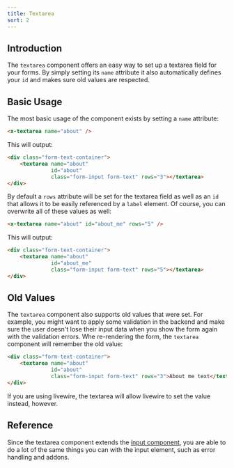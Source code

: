 ```yaml
---
title: Textarea
sort: 2
---
```


## Introduction

The `textarea` component offers an easy way to set up a textarea field for your forms.
By simply setting its `name` attribute it also automatically defines your `id` and makes
sure old values are respected.

## Basic Usage

The most basic usage of the component exists by setting a `name` attribute:

```html
<x-textarea name="about" />
```

This will output:

```html
<div class="form-text-container">
    <textarea name="about"
              id="about"
              class="form-input form-text" rows="3"></textarea>
</div>
```

By default a `rows` attribute will be set for the textarea field as well as an `id` that allows
it to be easily referenced by a `label` element. Of course, you can overwrite all of these
values as well:

```html
<x-textarea name="about" id="about_me" rows="5" />
```

This will output:

```html
<div class="form-text-container">
    <textarea name="about"
              id="about_me"
              class="form-input form-text" rows="5"></textarea>
</div>
```

## Old Values

The `textarea` component also supports old values that were set. For example, you
might want to apply some validation in the backend and make sure the user doesn't
lose their input data when you show the form again with the validation errors. Whe
re-rendering the form, the `textarea` component will remember the old value:

```html
<div class="form-text-container">
    <textarea name="about"
              id="about"
              class="form-input form-text" rows="3">About me text</textarea>
</div>
```

If you are using livewire, the textarea will allow livewire to set the value instead, however.

## Reference

Since the textarea component extends the [input component](/docs/laravel-form-components/v3/components/input), you are able
to do a lot of the same things you can with the input element, such as error handling and addons.
